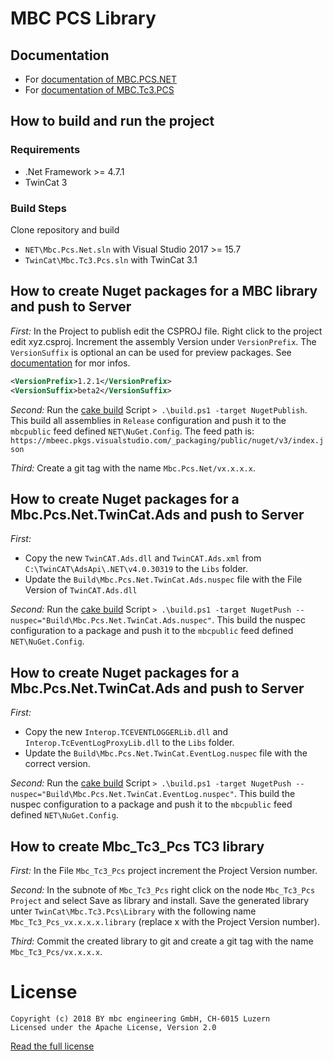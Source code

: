# MBC PCS Library

## Documentation
- For [documentation of MBC.PCS.NET](NET/docs/index.md)
- For [documentation of MBC.Tc3.PCS](TwinCat\Mbc.Tc3.Pcs\Mbc_Tc3_Pcs\docs\Readme.md)

## How to build and run the project
### Requirements
- .Net Framework >= 4.7.1
- TwinCat 3

### Build Steps
Clone repository and build 
- `NET\Mbc.Pcs.Net.sln` with Visual Studio 2017 >= 15.7
- `TwinCat\Mbc.Tc3.Pcs.sln` with TwinCat 3.1

## How to create Nuget packages for a MBC library and push to Server

_First:_ In the Project to publish edit the CSPROJ file. Right click to the project edit xyz.csproj. Increment the assembly Version under `VersionPrefix`. The `VersionSuffix` is optional an can be used for preview packages. See [documentation](https://docs.microsoft.com/en-us/nuget/reference/package-versioning) for mor infos.
```xml
<VersionPrefix>1.2.1</VersionPrefix>
<VersionSuffix>beta2</VersionSuffix>
```

_Second:_ Run the [cake build](https://cakebuild.net/) Script `> .\build.ps1 -target NugetPublish`. This build all assemblies in `Release` configuration and push it to the `mbcpublic` feed defined `NET\NuGet.Config`. The feed path is: `https://mbeec.pkgs.visualstudio.com/_packaging/public/nuget/v3/index.json`

_Third:_ Create a git tag with the name `Mbc.Pcs.Net/vx.x.x.x`.

## How to create Nuget packages for a Mbc.Pcs.Net.TwinCat.Ads and push to Server

_First:_ 
- Copy the new `TwinCAT.Ads.dll` and `TwinCAT.Ads.xml` from `C:\TwinCAT\AdsApi\.NET\v4.0.30319` to the `Libs` folder.
- Update the `Build\Mbc.Pcs.Net.TwinCat.Ads.nuspec` file with the File Version of `TwinCAT.Ads.dll`

_Second:_ Run the [cake build](https://cakebuild.net/) Script `> .\build.ps1 -target NugetPush --nuspec="Build\Mbc.Pcs.Net.TwinCat.Ads.nuspec"`. This build the nuspec configuration to a package and push it to the `mbcpublic` feed defined `NET\NuGet.Config`.

## How to create Nuget packages for a Mbc.Pcs.Net.TwinCat.Ads and push to Server

_First:_ 
- Copy the new `Interop.TCEVENTLOGGERLib.dll` and `Interop.TcEventLogProxyLib.dll` to the `Libs` folder.
- Update the `Build\Mbc.Pcs.Net.TwinCat.EventLog.nuspec` file with the correct version.

_Second:_ Run the [cake build](https://cakebuild.net/) Script `> .\build.ps1 -target NugetPush --nuspec="Build\Mbc.Pcs.Net.TwinCat.EventLog.nuspec"`. This build the nuspec configuration to a package and push it to the `mbcpublic` feed defined `NET\NuGet.Config`.

## How to create Mbc_Tc3_Pcs TC3 library
_First:_ In the File `Mbc_Tc3_Pcs` project increment the Project Version number.

_Second:_ In the subnote of `Mbc_Tc3_Pcs` right click on the node `Mbc_Tc3_Pcs Project` and select Save as library and install. Save the generated library unter `TwinCat\Mbc.Tc3.Pcs\Library` with the following name `Mbc_Tc3_Pcs_vx.x.x.x.library` (replace x with the Project Version number).

_Third:_ Commit the created library to git and create a git tag with the name `Mbc_Tc3_Pcs/vx.x.x.x`.

# License
    Copyright (c) 2018 BY mbc engineering GmbH, CH-6015 Luzern
    Licensed under the Apache License, Version 2.0

[Read the full license](https://www.apache.org/licenses/LICENSE-2.0)